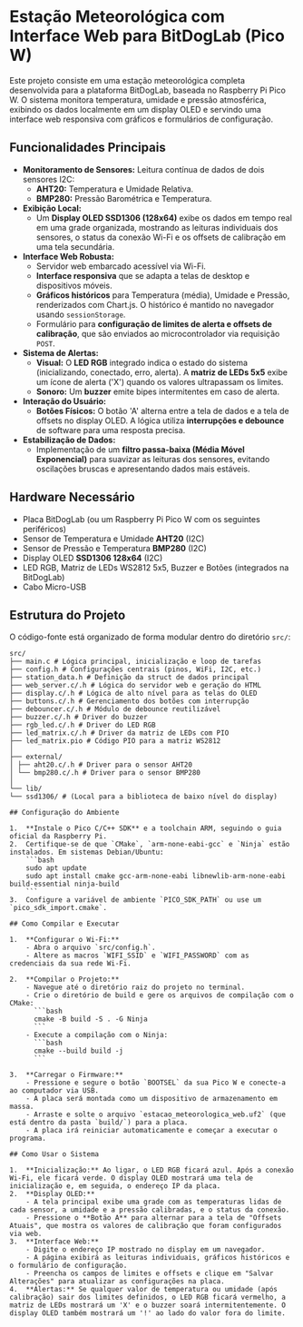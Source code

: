 # Estação Meteorológica com Interface Web para BitDogLab (Pico W)

Este projeto consiste em uma estação meteorológica completa desenvolvida para a plataforma BitDogLab, baseada no Raspberry Pi Pico W. O sistema monitora temperatura, umidade e pressão atmosférica, exibindo os dados localmente em um display OLED e servindo uma interface web responsiva com gráficos e formulários de configuração.

## Funcionalidades Principais

- **Monitoramento de Sensores:** Leitura contínua de dados de dois sensores I2C:
  - **AHT20:** Temperatura e Umidade Relativa.
  - **BMP280:** Pressão Barométrica e Temperatura.
- **Exibição Local:**
  - Um **Display OLED SSD1306 (128x64)** exibe os dados em tempo real em uma grade organizada, mostrando as leituras individuais dos sensores, o status da conexão Wi-Fi e os offsets de calibração em uma tela secundária.
- **Interface Web Robusta:**
  - Servidor web embarcado acessível via Wi-Fi.
  - **Interface responsiva** que se adapta a telas de desktop e dispositivos móveis.
  - **Gráficos históricos** para Temperatura (média), Umidade e Pressão, renderizados com Chart.js. O histórico é mantido no navegador usando `sessionStorage`.
  - Formulário para **configuração de limites de alerta e offsets de calibração**, que são enviados ao microcontrolador via requisição `POST`.
- **Sistema de Alertas:**
  - **Visual:** O **LED RGB** integrado indica o estado do sistema (inicializando, conectado, erro, alerta). A **matriz de LEDs 5x5** exibe um ícone de alerta ('X') quando os valores ultrapassam os limites.
  - **Sonoro:** Um **buzzer** emite bipes intermitentes em caso de alerta.
- **Interação do Usuário:**
  - **Botões Físicos:** O botão 'A' alterna entre a tela de dados e a tela de offsets no display OLED. A lógica utiliza **interrupções e debounce** de software para uma resposta precisa.
- **Estabilização de Dados:**
  - Implementação de um **filtro passa-baixa (Média Móvel Exponencial)** para suavizar as leituras dos sensores, evitando oscilações bruscas e apresentando dados mais estáveis.

## Hardware Necessário

- Placa BitDogLab (ou um Raspberry Pi Pico W com os seguintes periféricos)
- Sensor de Temperatura e Umidade **AHT20** (I2C)
- Sensor de Pressão e Temperatura **BMP280** (I2C)
- Display OLED **SSD1306 128x64** (I2C)
- LED RGB, Matriz de LEDs WS2812 5x5, Buzzer e Botões (integrados na BitDogLab)
- Cabo Micro-USB

## Estrutura do Projeto

O código-fonte está organizado de forma modular dentro do diretório `src/`:

```
src/
├── main.c # Lógica principal, inicialização e loop de tarefas
├── config.h # Configurações centrais (pinos, WiFi, I2C, etc.)
├── station_data.h # Definição da struct de dados principal
├── web_server.c/.h # Lógica do servidor web e geração do HTML
├── display.c/.h # Lógica de alto nível para as telas do OLED
├── buttons.c/.h # Gerenciamento dos botões com interrupção
├── debouncer.c/.h # Módulo de debounce reutilizável
├── buzzer.c/.h # Driver do buzzer
├── rgb_led.c/.h # Driver do LED RGB
├── led_matrix.c/.h # Driver da matriz de LEDs com PIO
├── led_matrix.pio # Código PIO para a matriz WS2812
│
├── external/
│ ├── aht20.c/.h # Driver para o sensor AHT20
│ └── bmp280.c/.h # Driver para o sensor BMP280
│
└── lib/
└── ssd1306/ # (Local para a biblioteca de baixo nível do display)
```

```
## Configuração do Ambiente

1.  **Instale o Pico C/C++ SDK** e a toolchain ARM, seguindo o guia oficial da Raspberry Pi.
2.  Certifique-se de que `CMake`, `arm-none-eabi-gcc` e `Ninja` estão instalados. Em sistemas Debian/Ubuntu:
    ```bash
    sudo apt update
    sudo apt install cmake gcc-arm-none-eabi libnewlib-arm-none-eabi build-essential ninja-build
    ```
3.  Configure a variável de ambiente `PICO_SDK_PATH` ou use um `pico_sdk_import.cmake`.

## Como Compilar e Executar

1.  **Configurar o Wi-Fi:**
    - Abra o arquivo `src/config.h`.
    - Altere as macros `WIFI_SSID` e `WIFI_PASSWORD` com as credenciais da sua rede Wi-Fi.

2.  **Compilar o Projeto:**
    - Navegue até o diretório raiz do projeto no terminal.
    - Crie o diretório de build e gere os arquivos de compilação com o CMake:
      ```bash
      cmake -B build -S . -G Ninja
      ```
    - Execute a compilação com o Ninja:
      ```bash
      cmake --build build -j
      ```

3.  **Carregar o Firmware:**
    - Pressione e segure o botão `BOOTSEL` da sua Pico W e conecte-a ao computador via USB.
    - A placa será montada como um dispositivo de armazenamento em massa.
    - Arraste e solte o arquivo `estacao_meteorologica_web.uf2` (que está dentro da pasta `build/`) para a placa.
    - A placa irá reiniciar automaticamente e começar a executar o programa.

## Como Usar o Sistema

1.  **Inicialização:** Ao ligar, o LED RGB ficará azul. Após a conexão Wi-Fi, ele ficará verde. O display OLED mostrará uma tela de inicialização e, em seguida, o endereço IP da placa.
2.  **Display OLED:**
    - A tela principal exibe uma grade com as temperaturas lidas de cada sensor, a umidade e a pressão calibradas, e o status da conexão.
    - Pressione o **Botão A** para alternar para a tela de "Offsets Atuais", que mostra os valores de calibração que foram configurados via web.
3.  **Interface Web:**
    - Digite o endereço IP mostrado no display em um navegador.
    - A página exibirá as leituras individuais, gráficos históricos e o formulário de configuração.
    - Preencha os campos de limites e offsets e clique em "Salvar Alterações" para atualizar as configurações na placa.
4.  **Alertas:** Se qualquer valor de temperatura ou umidade (após calibração) sair dos limites definidos, o LED RGB ficará vermelho, a matriz de LEDs mostrará um 'X' e o buzzer soará intermitentemente. O display OLED também mostrará um '!' ao lado do valor fora do limite.
```
